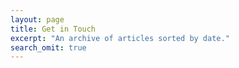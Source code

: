 ```yaml
---
layout: page
title: Get in Touch
excerpt: "An archive of articles sorted by date."
search_omit: true
---
```

